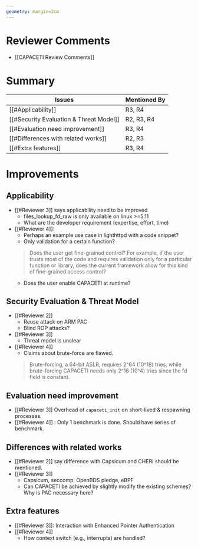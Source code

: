 ```yaml
---
geometry: margin=2cm
---
```



# Reviewer Comments
- [[CAPACETI Review Comments]]

# Summary
| Issues                                  | Mentioned By |
| --------------------------------------- | ------------ |
| [[#Applicability]]                      | R3, R4       |
| [[#Security Evaluation & Threat Model]] | R2, R3, R4   | 
| [[#Evaluation need improvement]]        | R3, R4       |
| [[#Differences with related works]]     | R2, R3       |
| [[#Extra features]]                     | R3, R4       |

# Improvements
## Applicability 
- [[#Reviewer 3]] says applicability need to be improved
	- files_lookup_fd_raw is only available on linux >=5.11
	- What are the developer requirement (expertise, effort, time)
- [[#Reviewer 4]]: 
	- Perhaps an example use case in lighthttpd with a code snippet?
	- Only validation for a certain function?
	> Does the user get fine-grained control? For example, if the user trusts most of the code and requires validation only for a particular function or library, does the current framework allow for this kind of fine-grained access control?
	- Does the user enable CAPACETI at runtime?	
## Security Evaluation & Threat Model
- [[#Reviewer 2]] 
	- Reuse attack on ARM PAC
	+ Blind ROP attacks?
- [[#Reviewer 3]]
	- Threat model is unclear
- [[#Reviewer 4]] 
	- Claims about brute-force are flawed.
	> Brute-forcing, a 64-bit ASLR, requires 2^64 (10^18) tries, while brute-forcing CAPACETI needs only 2^16 (10^4) tries since the fd field is constant.
## Evaluation need improvement
- [[#Reviewer 3]] Overhead of `capaceti_init` on short-lived & respawning processes.
- [[#Reviewer 4]] : Only 1 benchmark is done. Should have series of benchmark.
## Differences with related works
- [[#Reviewer 2]] say difference with Capsicum and CHERI should be mentioned. 
- [[#Reviewer 3]]
	- Capsicum, seccomp, OpenBDS pledge, eBPF
	- Can CAPACETI be achieved by slightly modify the existing schemes? Why is PAC necessary here?
## Extra features
- [[#Reviewer 3]]: Interaction with Enhanced Pointer Authentication
- [[#Reviewer 4]]
	- How context switch (e.g., interrupts) are handled?
	



